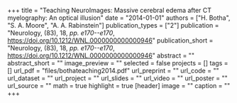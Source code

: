 +++
title = "Teaching NeuroImages: Massive cerebral edema after CT myelography: An optical illusion"
date = "2014-01-01"
authors = ["H. Botha", "S. A. Moore", "A. A. Rabinstein"]
publication_types = ["2"]
publication = "Neurology, (83), 18, _pp. e170--e170_, https://doi.org/10.1212/WNL.0000000000000946"
publication_short = "Neurology, (83), 18, _pp. e170--e170_, https://doi.org/10.1212/WNL.0000000000000946"
abstract = ""
abstract_short = ""
image_preview = ""
selected = false
projects = []
tags = []
url_pdf = "files/bothateaching2014.pdf"
url_preprint = ""
url_code = ""
url_dataset = ""
url_project = ""
url_slides = ""
url_video = ""
url_poster = ""
url_source = ""
math = true
highlight = true
[header]
image = ""
caption = ""
+++
